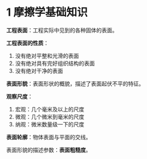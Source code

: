 # 1 摩擦学基础知识

**工程表面**：工程实际中见到的各种固体的表面。  

**工程表面的性质**：  
1. 没有绝对平整和光滑的表面
2. 没有绝对具有完好组织结构的表面
3. 没有绝对干净的表面

**表面形貌**：表面形状的概貌，描述了表面起伏不平的特征。  

**观察尺度**：  
1. 宏观：几个毫米及以上的尺度
2. 微观：几个微米到毫米的尺度
3. 纳观：微米数量级一下的尺度

**表面轮廓**：物体表面与平面的交线。  

表面形貌的描述参数：**表面粗糙度**。  
